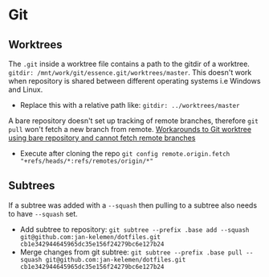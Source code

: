 # Git
## Worktrees
The `.git` inside a worktree file contains a path to the gitdir of a worktree. `gitdir: /mnt/work/git/essence.git/worktrees/master`. This doesn't work when repository is shared between different operating systems i.e Windows and Linux.
* Replace this with a relative path like: `gitdir: ../worktrees/master`

A bare repository doesn't set up tracking of remote branches, therefore `git pull` won't fetch a new branch from remote. [Workarounds to Git worktree using bare repository and cannot fetch remote branches](https://morgan.cugerone.com/blog/workarounds-to-git-worktree-using-bare-repository-and-cannot-fetch-remote-branches/)
* Execute after cloning the repo `git config remote.origin.fetch "+refs/heads/*:refs/remotes/origin/*"`

## Subtrees
If a subtree was added with a `--squash` then pulling to a subtree also needs to have `--squash` set.
* Add subtree to repository: `git subtree --prefix .base add --squash git@github.com:jan-kelemen/dotfiles.git cb1e342944645965dc35e156f24279bc6e127b24`
* Merge changes from git subtree: `git subtree --prefix .base pull --squash git@github.com:jan-kelemen/dotfiles.git cb1e342944645965dc35e156f24279bc6e127b24`
